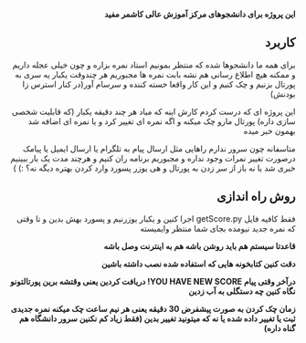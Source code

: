 <div dir="rtl">

**این پروژه برای دانشجوهای مرکز آموزش عالی کاشمر مفید**  

## کاربرد
برای همه ما دانشجوها شده که منتظر بمونیم استاد نمره بزاره و چون خیلی عجله داریم و ممکنه هیچ اطلاع رسانی هم نشه بابت نمره ها مجبوریم هر چندوقت یکبار یه سری به پورتال بزنیم و چک کنیم و این کار واقعا خسته کننده و سرسام آور(در کنار استرس زا بودنش)

این پروژه ای که درست کردم کارش اینه که میاد هر چند دقیقه یکبار (که قابلیت شخصی سازی داره) پورتال مارو چک میکنه و اگه نمره ای تغییر کرد و یا نمره ای اضافه شد بهمون خبر میده

متاسفانه چون سرور ندارم راهایی مثل ارسال پیام به تلگرام یا ارسال ایمیل یا پیامک درصورت تغییر نمرات وجود نداره و مجبوریم برنامه ران کنیم و هرچند مدت یک بار ببینیم خبری شد یا نه باز از سر زدن به پورتال و هی یوزر پسورد وارد کردن بهتره دیگه نه؟ :) )


## روش راه اندازی
فقط کافیه فایل getScore.py اجرا کنین و یکبار یوزرنیم و پسورد بهش بدین و تا وقتی که نمره جدید نیومده بجای شما منتظر وایمیسته


**قاعدتا سیستم هم باید روشن باشه هم به اینترنت وصل باشه**

**دقت کنین کتابخونه هایی که استفاده شده نصب داشته باشین**

**درآخر وقتی پیام YOU HAVE NEW SCORE! دریافت کردین یعنی وقتشه برین پورتالتونو نگاه کنین چه دستگلی به آب زدین**
  
 **زمان چک کردن به صورت پیشفرض 30 دقیقه یعنی هر نیم ساعت چک میکنه نمره جدیدی ثبت یا تغییر داده شده یا نه که میتونید تغییر بدین (فقط زیاد کم نکنین سرور دانشگاه هم گناه داره)**
</div>
